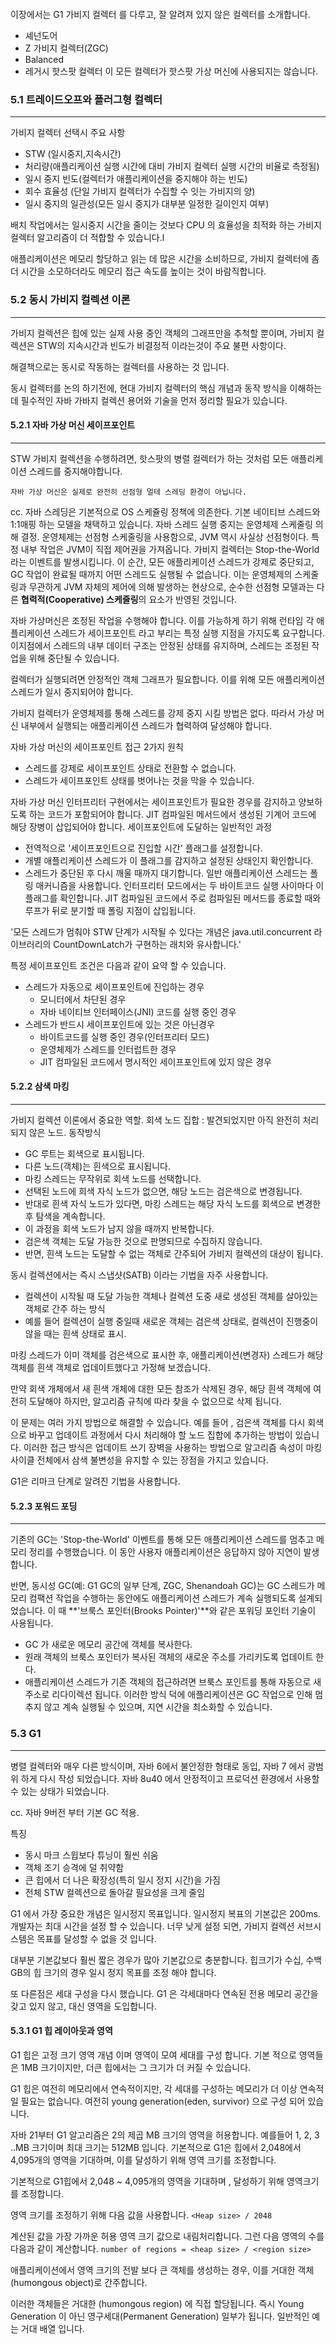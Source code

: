 

```table-of-contents
```

이장에서는 G1 가비지 컬렉터 를 다루고, 잘 알려져 있지 않은 컬렉터를 소개합니다.
- 셰넌도어
- Z 가비지 컬렉터(ZGC)
- Balanced
- 레거시 핫스팟 컬렉터
이 모든 컬렉터가 핫스팟 가상 머신에 사용되지는 않습니다.


### 5.1 트레이드오프와 플러그형 컬렉터
---
가비지 컬렉터 선택시 주요 사항
- STW (일시중지,지속시간)
- 처리량(애플리케이션 실행 시간에 대비 가비지 컬렉터 실행 시간의 비율로 측정됨)
- 일시 중지 빈도(컬렉터가 애플리케이션을 중지해야 하는 빈도)
- 회수 효율성 (단일 가비지 컬렉터가 수집할 수 잇는 가비지의 양)
- 일시 중지의 일관성(모든 일시 중지가 대부분 일정한 길이인지 여부)

배치 작업에서는 일시중지 시간을 줄이는 것보다 CPU 의 효율성을 최적화 하는 가비지 컬렉터 알고리즘이 더 적합할 수 있습니다.l

애플리케이션은 메모리 할당하고 읽는 데 많은 시간을 소비하므로, 가비지 컬렉터에 좀 더 시간을 소모하더라도 메모리 접근 속도를 높이는 것이 바람직합니다.


### 5.2 동시 가비지 컬렉션 이론
---
가비지 컬렉션은 힙에 있는 실제 사용 중인 객체의 그래프만을 추척할 뿐이며,
가비지 컬렉션은 STW의 지속시간과 빈도가 비결정적 이라는것이 주요 불편 사항이다.

해결책으로는 동시로 작동하는 컬렉터를 사용하는 것 입니다.

동시 컬렉터를 논의 하기전에, 현대 가비지 컬렉터의 핵심 개념과 동작 방식을 이해하는 데 필수적인 자바 가바지 컬렉션 용어와 기술을 먼저 정리할 필요가 있습니다.


#### 5.2.1 자바 가상 머신 세이프포인트
---
STW 가비지 컬렉션을 수행하려면, 핫스팟의 병렬 컬렉터가 하는 것처럼 모든 애플리케이션 스레드를 중지해야합니다. 

`자바 가상 머신은 실제로 완전히 선점형 멀테 스레딩 환경이 아닙니다.`

cc. 자바 스레딩은 기본적으로 OS 스케쥴링 정책에 의존한다. 기본 네이티브 스레드와 1:1매핑 하는 모델을 채택하고 있습니다. 자바 스레드 실행 중지는 운영체제 스케줄링 의해 결정. 운영체제는 선점형 스케줄링을 사용함으로, JVM 역시 사실상 선점형이다.  특정 내부 작업은 JVM이 직접 제어권을 가져옵니다. 가비지 컬렉터는 Stop-the-World라는 이벤트를 발생시킵니다. 이 순간, 모든 애플리케이션 스레드가 강제로 중단되고, GC 작업이 완료될 때까지 어떤 스레드도 실행될 수 없습니다. 이는 운영체제의 스케줄링과 무관하게 JVM 자체의 제어에 의해 발생하는 현상으로, 순수한 선점형 모델과는 다른 **협력적(Cooperative) 스케줄링**의 요소가 반영된 것입니다.

자바 가상머신은 조정된 작업을 수행해야 합니다. 이를 가능하게 하기 위해 런타임 각 애플리케이션 스레드가 세이프포인트 라고 부리는 특정 실행 지점을 가지도록 요구합니다. 이지점에서 스레드의 내부 데이터 구조는 안정된 상태를 유지하며, 스레드는 조정된 작업을 위해 중단될 수 있습니다.

컬렉터가 실행되려면 안정적인 객체 그래프가 필요합니다. 이를 위해 모든 애플리케이션 스레드가 일시 중지되어야 합니다.

가비지 컬렉터가 운영체제를 통해 스레드를 강제 중지 시킬 방법은 없다. 따라서 가상 머신 내부에서 실행되는 애플리케이션 스레드가 협력하여 달성해야 합니다.

자바 가상 머신의 세이프포인트 접근 2가지 원칙
- 스레드를 강제로 세이프포인트 상태로 전환할 수 없습니다.
- 스레드가 세이프포인트 상태를 벗어나는 것을 막을 수 있습니다.

자바 가상 머신 인터프리터 구현에서는 세이프포인트가 필요한 경우를 감지하고 양보하도록 하는 코드가 포함되어야 합니다. JIT 컴파일된 메서드에서 생성된 기계어 코드에 해당 장병이 삽입되어야 합니다.
세이프포인트에 도달하는 일반적인 과정
- 전역적으로 '세이프포인트으로 진입할 시간' 플래그를 설정합니다.
- 개별 애플리케이션 스레드가 이 플래그를 감지하고 설정된 상태인지 확인합니다.
- 스레드가 중단된 후 다시 깨울 때까지 대기합니다.
일반 애플리케이션 스레드는 폴링 매커니즘을 사용합니다.
인터프리터 모드에서는 두 바이트코드 실행 사이마다 이 플래그를 확인합니다. JIT 컴파일된 코드에서 주로 컴파일된 메서드를 종료할 때와 루프가 뒤로 분기할 때 폴링 지점이 삽입됩니다.

'모든 스레드가 멈춰야 STW 단계가 시작될 수 있다는 개념은 java.util.concurrent  라이브러리의 CountDownLatch가 구현하는 래치와 유사합니다.'

특정 세이프포인트 조건은 다음과 같이 요약 할 수 있습니다.
- 스레드가 자동으로 세이프포인트에 진입하는 경우
	- 모니터에서 차단된 경우
	- 자바 네이티브 인터페이스(JNI) 코드를 실행 중인 경우
- 스레드가 반드시 세이프포인트에 있는 것은 아닌경우
	- 바이트코드를 실행 중인 경우(인터프리터 모드)
	- 운영체제가 스레드를 인터럽트한 경우
	- JIT 컴파일된 코드에서 명시적인 세이프포인트에 있지 않은 경우

#### 5.2.2 삼색 마킹
---
가비지 컬렉션 이론에서 중요한 역할.
회색 노드 집합 : 발견되었지만 아직 완전히 처리되지 않은 노드.
동작방식
- GC 루트는 회색으로 표시됩니다.
- 다른 노드(객체)는 흰색으로 표시됩니다.
- 마킹 스레드는 무작위로 회색 노드를 선택합니다.
- 선택된 노드에 희색 자식 노드가 없으면, 해당 노드는 검은색으로 변경됩니다.
- 반대로 흰색 자식 노드가 있다면, 마킹 스레드는 해당 자식 노드를 회색으로 변경한 후 탐색을 계속합니다.
- 이 과정을 회색 노드가 남지 않을 때까지 반복합니다.
- 검은색 객체는 도달 가능한 것으로 판명되므로 수집하지 않습니다.
- 반면, 흰색 노드는 도달할 수 없는 객체로 간주되어 가비지 컬렉션의 대상이 됩니다.

동시 컬렉션에서는 즉시 스냅샷(SATB) 이라는 기법을 자주 사용합니다.
- 컬렉션이 시작될 때 도달 가능한 객체나 컬렉션 도중 새로 생성된 객체를 살아있는 객체로 간주 하는 방식
- 예를 들어 컬렉션이 실행 중일때 새로운 객체는 검은색 상태로, 컬렉션이 진행중이 않을 때는 흰색 상태로 표시.

마킹 스레드가 이미 객체를 검은색으로 표시한 후, 애플리케이션(변경자) 스레드가 해당 객체를 흰색 객체로 업데이트했다고 가정해 보겠습니다. 

만약 회색 개체에서 새 흰색 개체에 대한 모든 참조가 삭제된 경우, 해당 흰색 객체에 여전히 도달해야 하지만, 알고리즘 규칙에 따라 찾을 수 없으므로 삭제 됩니다.

이 문제는 여러 가지 방법으로 해결할 수 있습니다. 예를 들어 , 검은색 객체를 다시 회색으로 바꾸고 업데이트 과정에서 다시 처리해야 할 노드 집합에 추가하는 방법이 있습니다. 이러한 접근 방식은 업데이트 쓰기 장벽을 사용하는 방법으로 알고리즘 속성이 마킹 사이클 전체에서 삼색 불변성을 유지할 수 있는 장점을 가지고 있습니다.

G1은 리마크 단계로 알려진 기법을 사용합니다.

#### 5.2.3 포워드 포딩
---
기존의 GC는 'Stop-the-World' 이벤트를 통해 모든 애플리케이션 스레드를 멈추고 메모리 정리를 수행했습니다. 이 동안 사용자 애플리케이션은 응답하지 않아 지연이 발생합니다.

반면, 동시성 GC(예: G1 GC의 일부 단계, ZGC, Shenandoah GC)는 GC 스레드가 메모리 컴팩션 작업을 수행하는 동안에도 애플리케이션 스레드가 계속 실행되도록 설계되었습니다. 이 때 **'브룩스 포인터(Brooks Pointer)'**와 같은 포워딩 포인터 기술이 사용됩니다.

- GC 가 새로운 메모리 공간에 객체를 복사한다.
- 원래 객체의 브룩스 포인터가 복사된 객체의 새로운 주소를 가리키도록 업데이트 한다.
- 애플리케이션 스레드가 기존 객체의 접근하려면 브룩스 포인트를 통해 자동으로 새 주소로 리다이렉션 됩니다.
이러한 방식 덕에 애플리케이션은 GC 작업으로 인해 멈추지 않고 계속 실행될 수 있으며, 지연 시간을 최소화할 수 있습니다.

### 5.3 G1
---
병렬 컬렉터와 매우 다른 방식이며, 자바 6에서 불안정한 형태로 동입, 자바 7 에서 광범위 하게 다시 작성 되었습니다. 자바 8u40 에서 안정적이고 프로덕션 환경에서 사용할 수 있는 상태가 되었습니다.

cc. 자바 9버전 부터 기본 GC 적용.

특징
- 동시 마크 스윕보다 튜닝이 훨씬 쉬움
- 객체 조기 승격에 덜 취약함
- 큰 힙에서 더 나은 확장성(특히 일시 정지 시간)을 가짐
- 전체 STW 컬렉션으로 돌아갈 필요성을 크게 줄임


G1 에서 가장 중요한 개념은 일시정지 목표입니다.
일시정지 복표의 기본값은 200ms. 개발자는 최대 시간을 설정 할 수 있습니다.
너무 낮게 설정 되면, 가비지 컬렉션 서브시스템은 목표를 달성할 수 없을 것 입니다.

대부분 기본값보다 훨씬 짧은 경우가 많아 기본값으로 충분합니다.
힙크기가 수십, 수백 GB의 힙 크기의 경우 일시 정지 목표를 조정 해야 합니다.

또 다른점은 세대 구성을 다시 했습니다. G1 은 각세대마다 연속된 전용 메모리 공간을 갖고 있지 않고, 대신 영역을 도입합니다.

#### 5.3.1 G1 힙 레이아웃과 영역

G1 힙은 고정 크기 영역 개념 이며 영역이 모여 세대를 구성 합니다. 기본 적으로 영역들은 1MB 크기이지만, 더큰 힙에서는 그 크기가 더 커질 수 있습니다.

G1 힙은 여전히 메모리에서 연속적이지만, 각 세대를 구성하는 메모리가 더 이상 연속적일 필요는 없습니다.
여전히 young generation(eden, survivor) 으로 구성 되어 있습니다. 

자바 21부터 G1 알고리즘은 2의 제곱 MB 크기의 영역을 허용합니다. 예를들어 1, 2, 3 ..MB 크기이며 최대 크기는 512MB 입니다. 기본적으로 G1은 힙에서 2,048에서 4,095개의 영역을 기대하며, 이를 달성하기 위해 영역 크기를 조정합니다.

기본적으로 G1힙에서 2,048 ~ 4,095개의 영역을 기대하며 , 달성하기 위해 영역크기를 조정합니다.

영역 크기를 조정하기 위해 다음 값을 사용합니다.
`<Heap size> / 2048`

계산된 값을 가장 가까운 허용 영역 크기 값으로 내림처리합니다. 그런 다음 영역의 수를 다음과 같이 계산합니다.
 `number of regions = <heap size> / <region size>`

애플리케이션에서 영역 크기의 전발 보다 큰 객체를 생성하는 경우, 이를 거대한 객체(humongous object)로 간주합니다.

이러한 객체들은 거대한 (humongous region) 에 직접 할당됩니다.  즉시 Young Generation 이 아닌 영구세대(Permanent Generation) 일부가 됩니다. 일반적인 예는 거대 배열 입니다.
